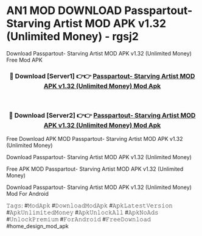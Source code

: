 # AN1 MOD DOWNLOAD Passpartout- Starving Artist MOD APK v1.32 (Unlimited Money) - rgsj2
Download Passpartout- Starving Artist MOD APK v1.32 (Unlimited Money) Free Mod APK

<div align="center">
<h3>🔴 Download [Server1] 👉👉 <a href="https://apk-comot.site?title=Passpartout-_Starving_Artist_MOD_APK_v1.32_(Unlimited_Money)">Passpartout- Starving Artist MOD APK v1.32 (Unlimited Money) Mod Apk</a></h3><br>

<h3>🔴 Download [Server2] 👉👉 <a href="https://apk-comot.site?title=Passpartout-_Starving_Artist_MOD_APK_v1.32_(Unlimited_Money)">Passpartout- Starving Artist MOD APK v1.32 (Unlimited Money) Mod Apk</a></h3>
</div>


Free Download APK MOD Passpartout- Starving Artist MOD APK v1.32 (Unlimited Money)

Download Passpartout- Starving Artist MOD APK v1.32 (Unlimited Money) 

Free APK MOD Passpartout- Starving Artist MOD APK v1.32 (Unlimited Money) 

Download Passpartout- Starving Artist MOD APK v1.32 (Unlimited Money) Mod For Android

𝚃𝚊𝚐𝚜: #𝙼𝚘𝚍𝙰𝚙𝚔 #𝙳𝚘𝚠𝚗𝚕𝚘𝚊𝚍𝙼𝚘𝚍𝙰𝚙𝚔 #𝙰𝚙𝚔𝙻𝚊𝚝𝚎𝚜𝚝𝚅𝚎𝚛𝚜𝚒𝚘𝚗 #𝙰𝚙𝚔𝚄𝚗𝚕𝚒𝚖𝚒𝚝𝚎𝚍𝙼𝚘𝚗𝚎𝚢 #𝙰𝚙𝚔𝚄𝚗𝚕𝚘𝚌𝚔𝙰𝚕𝚕 #𝙰𝚙𝚔𝙽𝚘𝙰𝚍𝚜 #𝚄𝚗𝚕𝚘𝚌𝚔𝙿𝚛𝚎𝚖𝚒𝚞𝚖 #𝙵𝚘𝚛𝙰𝚗𝚍𝚛𝚘𝚒𝚍 #𝙵𝚛𝚎𝚎𝙳𝚘𝚠𝚗𝚕𝚘𝚊𝚍 #home_design_mod_apk